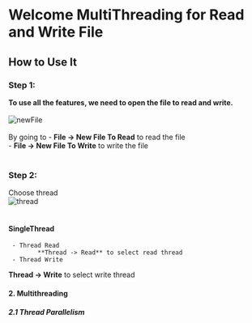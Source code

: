 # Welcome MultiThreading for Read and Write File

## How to Use It
### Step 1:
**To use all the features, we need to open the file to read and write.**<br><br>
![newFile](https://github.com/bigkizd/FPT_MultiThreading/blob/master/image/newFile.png)<br><br>
By going to  - **File -> New File To Read** to read the file <br>
             - **File -> New File To Write** to write the file <br>
             <br>

### Step 2:
Choose thread<br>
![thread](https://github.com/bigkizd/FPT_MultiThreading/blob/master/image/thread.png)<br><br>
#### SingleThread
     - Thread Read
            **Thread -> Read** to select read thread
     - Thread Write
**Thread -> Write** to select write thread
#### 2. Multithreading
##### 2.1 Thread Parallelism
